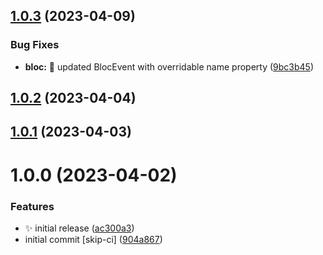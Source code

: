 ## [1.0.3](https://github.com/jacobtipp/bloc-state/compare/bloc-concurrency-v1.0.2...bloc-concurrency-v1.0.3) (2023-04-09)


### Bug Fixes

* **bloc:** 🐛 updated BlocEvent with overridable name property ([9bc3b45](https://github.com/jacobtipp/bloc-state/commit/9bc3b45c5dceb197faf98c73cf1c4dac672baae1))

## [1.0.2](https://github.com/jacobtipp/bloc-state/compare/bloc-concurrency-v1.0.1...bloc-concurrency-v1.0.2) (2023-04-04)

## [1.0.1](https://github.com/jacobtipp/bloc-state/compare/bloc-concurrency-v1.0.0...bloc-concurrency-v1.0.1) (2023-04-03)

# 1.0.0 (2023-04-02)


### Features

* ✨ initial release ([ac300a3](https://github.com/jacobtipp/bloc-state/commit/ac300a3723fccf5a9ba406e2646cde029e75acb6))
* initial commit [skip-ci] ([904a867](https://github.com/jacobtipp/bloc-state/commit/904a867b4ded298c6dd9741a546bb97978680b39))
